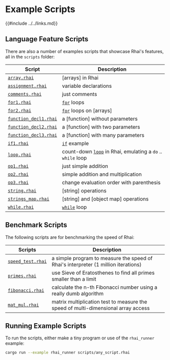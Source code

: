 Example Scripts
==============

{{#include ../../links.md}}

Language Feature Scripts
-----------------------

There are also a number of examples scripts that showcase Rhai's features, all in the `scripts` folder:

| Script                                                                                                   | Description                                                                   |
| -------------------------------------------------------------------------------------------------------- | ----------------------------------------------------------------------------- |
| [`array.rhai`](https://github.com/jonathandturner/rhai/tree/master/scripts/array.rhai)                   | [arrays] in Rhai                                                              |
| [`assignment.rhai`](https://github.com/jonathandturner/rhai/tree/master/scripts/assignment.rhai)         | variable declarations                                                         |
| [`comments.rhai`](https://github.com/jonathandturner/rhai/tree/master/scripts/comments.rhai)             | just comments                                                                 |
| [`for1.rhai`](https://github.com/jonathandturner/rhai/tree/master/scripts/for1.rhai)                     | [`for`](#for-loop) loops                                                      |
| [`for2.rhai`](https://github.com/jonathandturner/rhai/tree/master/scripts/for2.rhai)                     | [`for`](#for-loop) loops on [arrays]                                          |
| [`function_decl1.rhai`](https://github.com/jonathandturner/rhai/tree/master/scripts/function_decl1.rhai) | a [function] without parameters                                               |
| [`function_decl2.rhai`](https://github.com/jonathandturner/rhai/tree/master/scripts/function_decl2.rhai) | a [function] with two parameters                                              |
| [`function_decl3.rhai`](https://github.com/jonathandturner/rhai/tree/master/scripts/function_decl3.rhai) | a [function] with many parameters                                             |
| [`if1.rhai`](https://github.com/jonathandturner/rhai/tree/master/scripts/if1.rhai)                       | [`if`](#if-statement) example                                                 |
| [`loop.rhai`](https://github.com/jonathandturner/rhai/tree/master/scripts/loop.rhai)                     | count-down [`loop`](#infinite-loop) in Rhai, emulating a `do` .. `while` loop |
| [`op1.rhai`](https://github.com/jonathandturner/rhai/tree/master/scripts/op1.rhai)                       | just simple addition                                                          |
| [`op2.rhai`](https://github.com/jonathandturner/rhai/tree/master/scripts/op2.rhai)                       | simple addition and multiplication                                            |
| [`op3.rhai`](https://github.com/jonathandturner/rhai/tree/master/scripts/op3.rhai)                       | change evaluation order with parenthesis                                      |
| [`string.rhai`](https://github.com/jonathandturner/rhai/tree/master/scripts/string.rhai)                 | [string] operations                                                           |
| [`strings_map.rhai`](https://github.com/jonathandturner/rhai/tree/master/scripts/strings_map.rhai)       | [string] and [object map] operations                                          |
| [`while.rhai`](https://github.com/jonathandturner/rhai/tree/master/scripts/while.rhai)                   | [`while`](#while-loop) loop                                                   |


Benchmark Scripts
----------------

The following scripts are for benchmarking the speed of Rhai:

| Scripts                                                                                          | Description                                                                        |
| ------------------------------------------------------------------------------------------------ | ---------------------------------------------------------------------------------- |
| [`speed_test.rhai`](https://github.com/jonathandturner/rhai/tree/master/scripts/speed_test.rhai) | a simple program to measure the speed of Rhai's interpreter (1 million iterations) |
| [`primes.rhai`](https://github.com/jonathandturner/rhai/tree/master/scripts/primes.rhai)         | use Sieve of Eratosthenes to find all primes smaller than a limit                  |
| [`fibonacci.rhai`](https://github.com/jonathandturner/rhai/tree/master/scripts/fibonacci.rhai)   | calculate the n-th Fibonacci number using a really dumb algorithm                  |
| [`mat_mul.rhai`](https://github.com/jonathandturner/rhai/tree/master/scripts/mat_mul.rhai)       | matrix multiplication test to measure the speed of multi-dimensional array access  |


Running Example Scripts
----------------------

To run the scripts, either make a tiny program or use of the `rhai_runner` example:

```bash
cargo run --example rhai_runner scripts/any_script.rhai
```
